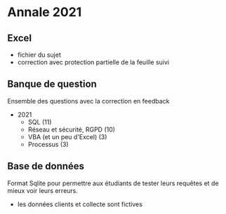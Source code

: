 # Annale 2021

## Excel
* fichier du sujet
* correction avec protection partielle de la feuille suivi

## Banque de question
Ensemble des questions avec la correction en feedback

* 2021
  * SQL (11)
  * Réseau et sécurité, RGPD (10)
  * VBA (et un peu d'Excel) (3)
  * Processus (3)

## Base de données
Format Sqlite pour permettre aux étudiants de tester leurs requêtes et de mieux voir leurs erreurs.
* les données clients et collecte sont fictives